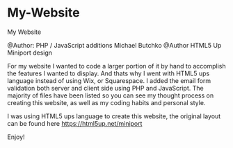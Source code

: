 # My-Website
My Website

@Author: PHP / JavaScript additions Michael Butchko
@Author HTML5 Up Miniport design

  For my website I wanted to code a larger portion of it by hand to accomplish the features I wanted to display. And thats why I went with HTML5 ups language instead of using Wix, or Squarespace. I added the email form validation both server and client side using PHP and JavaScript. The majority of files have been listed so you can see my thought process on creating this website, as well as my coding habits and personal style.
  
I was using HTML5 ups language to create this website, the original layout can be found here 
https://html5up.net/miniport
  
Enjoy!
